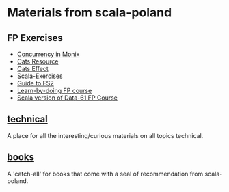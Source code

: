 # Materials from scala-poland


## FP Exercises
* [ Concurrency in Monix ](https://github.com/Avasil/fp-concurrency-101)
* [ Cats Resource ](https://olegpy.com/resource-exercises/)
* [ Cats Effect](https://olegpy.com/cats-effect-exercises/)
* [ Scala-Exercises ](https://www.scala-exercises.org/)
* [ Guide to FS2 ](https://github.com/Zelenya/fs2-guide)
* [ Learn-by-doing FP course ](https://github.com/dehun/learn-fp)
* [ Scala version of Data-61 FP Course](https://github.com/charleso/introduction-to-fp-in-scala)

## [technical](technical.md)
A place for all the interesting/curious materials on all topics technical.

## [books](books.md)
A 'catch-all' for books that come with a seal of recommendation from scala-poland.

